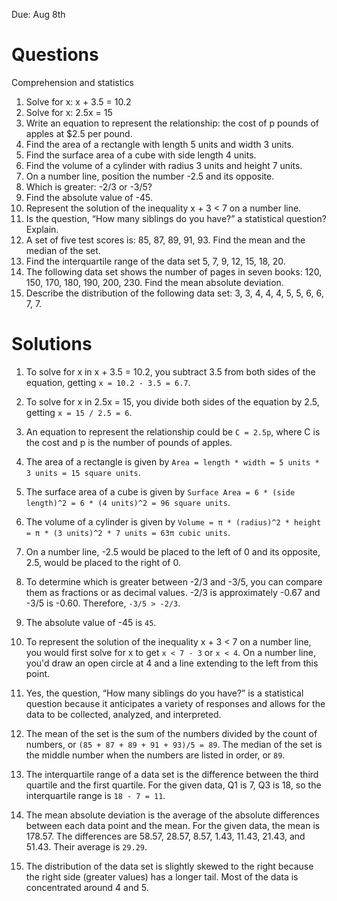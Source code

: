 Due: Aug 8th


# Questions


Comprehension and statistics

1. Solve for x: x + 3.5 = 10.2
2. Solve for x: 2.5x = 15
3. Write an equation to represent the relationship: the cost of p pounds of apples at $2.5 per pound.
4. Find the area of a rectangle with length 5 units and width 3 units.
5. Find the surface area of a cube with side length 4 units.
6. Find the volume of a cylinder with radius 3 units and height 7 units.
7. On a number line, position the number -2.5 and its opposite.
8. Which is greater: -2/3 or -3/5?
9. Find the absolute value of -45.
10. Represent the solution of the inequality x + 3 < 7 on a number line.
11. Is the question, “How many siblings do you have?” a statistical question? Explain.
12. A set of five test scores is: 85, 87, 89, 91, 93. Find the mean and the median of the set.
13. Find the interquartile range of the data set 5, 7, 9, 12, 15, 18, 20.
14. The following data set shows the number of pages in seven books: 120, 150, 170, 180, 190, 200, 230. Find the mean absolute deviation.
15. Describe the distribution of the following data set: 3, 3, 4, 4, 4, 5, 5, 6, 6, 7, 7.


# Solutions

1. To solve for x in x + 3.5 = 10.2, you subtract 3.5 from both sides of the equation, getting `x = 10.2 - 3.5 = 6.7`.

2. To solve for x in 2.5x = 15, you divide both sides of the equation by 2.5, getting `x = 15 / 2.5 = 6`.

3. An equation to represent the relationship could be `C = 2.5p`, where C is the cost and p is the number of pounds of apples.

4. The area of a rectangle is given by `Area = length * width = 5 units * 3 units = 15 square units`.

5. The surface area of a cube is given by `Surface Area = 6 * (side length)^2 = 6 * (4 units)^2 = 96 square units`.

6. The volume of a cylinder is given by `Volume = π * (radius)^2 * height = π * (3 units)^2 * 7 units = 63π cubic units`.

7. On a number line, -2.5 would be placed to the left of 0 and its opposite, 2.5, would be placed to the right of 0.

8. To determine which is greater between -2/3 and -3/5, you can compare them as fractions or as decimal values. -2/3 is approximately -0.67 and -3/5 is -0.60. Therefore, `-3/5 > -2/3`.

9. The absolute value of -45 is `45`.

10. To represent the solution of the inequality x + 3 < 7 on a number line, you would first solve for x to get `x < 7 - 3` or `x < 4`. On a number line, you'd draw an open circle at 4 and a line extending to the left from this point.

11. Yes, the question, “How many siblings do you have?” is a statistical question because it anticipates a variety of responses and allows for the data to be collected, analyzed, and interpreted.

12. The mean of the set is the sum of the numbers divided by the count of numbers, or `(85 + 87 + 89 + 91 + 93)/5 = 89`. The median of the set is the middle number when the numbers are listed in order, or `89`.

13. The interquartile range of a data set is the difference between the third quartile and the first quartile. For the given data, Q1 is 7, Q3 is 18, so the interquartile range is `18 - 7 = 11`.

14. The mean absolute deviation is the average of the absolute differences between each data point and the mean. For the given data, the mean is 178.57. The differences are 58.57, 28.57, 8.57, 1.43, 11.43, 21.43, and 51.43. Their average is `29.29`.

15. The distribution of the data set is slightly skewed to the right because the right side (greater values) has a longer tail. Most of the data is concentrated around 4 and 5.
